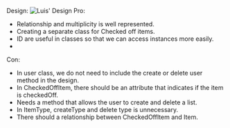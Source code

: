 Design:
![Luis' Design](design.PNG)
Pro: 
* Relationship and multiplicity is well represented.
* Creating a separate class for Checked off items.
* ID are useful in classes so that we can access instances more easily.
* 


Con: 
* In user class, we do not need to include  the create or delete user method in the design.
* In CheckedOffItem, there should be an attribute that indicates if the item is checkedOff.
* Needs a method that allows the user to create and delete a list.
* In ItemType, createType and delete type is unnecessary. 
* There should a relationship between CheckedOffItem and Item.



